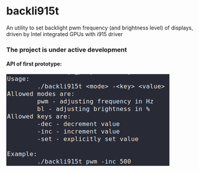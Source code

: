 # backli915t
An utility to set backlight pwm frequency (and brightness level) of displays, driven by Intel integrated GPUs with i915 driver

### The project is under active development

#### API of first prototype:
![](cli_screenshot.png)
